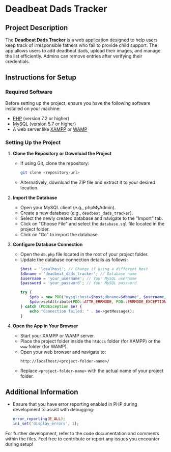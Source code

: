 # Deadbeat Dads Tracker

## Project Description
The **Deadbeat Dads Tracker** is a web application designed to help users keep track of irresponsible fathers who fail to provide child support. The app allows users to add deadbeat dads, upload their images, and manage the list efficiently. Admins can remove entries after verifying their credentials.

## Instructions for Setup

### Required Software
Before setting up the project, ensure you have the following software installed on your machine:

- [PHP](https://www.php.net/downloads) (version 7.2 or higher)
- [MySQL](https://dev.mysql.com/downloads/mysql/) (version 5.7 or higher)
- A web server like [XAMPP](https://www.apachefriends.org/index.html) or [WAMP](http://www.wampserver.com/en/)

### Setting Up the Project

1. **Clone the Repository or Download the Project**
   - If using Git, clone the repository:
     ```bash
     git clone <repository-url>
     ```
   - Alternatively, download the ZIP file and extract it to your desired location.

2. **Import the Database**
   - Open your MySQL client (e.g., phpMyAdmin).
   - Create a new database (e.g., `deadbeat_dads_tracker`).
   - Select the newly created database and navigate to the "Import" tab.
   - Click on "Choose File" and select the `database.sql` file located in the project folder.
   - Click on "Go" to import the database.

3. **Configure Database Connection**
   - Open the `db.php` file located in the root of your project folder.
   - Update the database connection details as follows:
     ```php
     $host = 'localhost'; // Change if using a different host
     $dbname = 'deadbeat_dads_tracker'; // Database name
     $username = 'your_username'; // Your MySQL username
     $password = 'your_password'; // Your MySQL password

     try {
         $pdo = new PDO("mysql:host=$host;dbname=$dbname", $username, $password);
         $pdo->setAttribute(PDO::ATTR_ERRMODE, PDO::ERRMODE_EXCEPTION);
     } catch (PDOException $e) {
         echo "Connection failed: " . $e->getMessage();
     }
     ```

4. **Open the App in Your Browser**
   - Start your XAMPP or WAMP server.
   - Place the project folder inside the `htdocs` folder (for XAMPP) or the `www` folder (for WAMP).
   - Open your web browser and navigate to:
     ```
     http://localhost/<project-folder-name>/
     ```
   - Replace `<project-folder-name>` with the actual name of your project folder.

## Additional Information
- Ensure that you have error reporting enabled in PHP during development to assist with debugging:
  ```php
  error_reporting(E_ALL);
  ini_set('display_errors', 1);


For further development, refer to the code documentation and comments within the files.
Feel free to contribute or report any issues you encounter during setup!